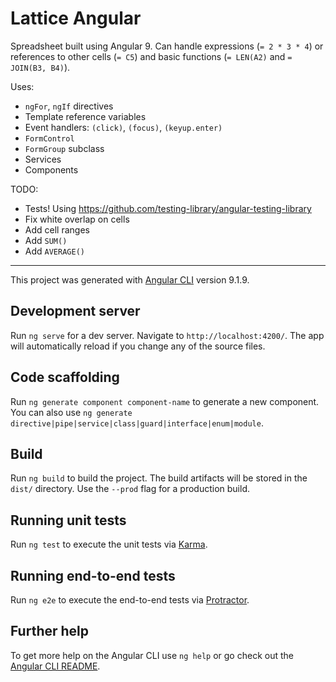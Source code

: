 # Lattice Angular

Spreadsheet built using Angular 9. Can handle expressions (`= 2 * 3 * 4`) or references to other cells (`= C5`) and basic functions (`= LEN(A2)` and `= JOIN(B3, B4)`).

Uses:

- `ngFor`, `ngIf` directives
- Template reference variables
- Event handlers: `(click)`, `(focus)`, `(keyup.enter)`
- `FormControl`
- `FormGroup` subclass
- Services
- Components

TODO:

- Tests! Using https://github.com/testing-library/angular-testing-library
- Fix white overlap on cells
- Add cell ranges
- Add `SUM()`
- Add `AVERAGE()`

----

This project was generated with [Angular CLI](https://github.com/angular/angular-cli) version 9.1.9.

## Development server

Run `ng serve` for a dev server. Navigate to `http://localhost:4200/`. The app will automatically reload if you change any of the source files.

## Code scaffolding

Run `ng generate component component-name` to generate a new component. You can also use `ng generate directive|pipe|service|class|guard|interface|enum|module`.

## Build

Run `ng build` to build the project. The build artifacts will be stored in the `dist/` directory. Use the `--prod` flag for a production build.

## Running unit tests

Run `ng test` to execute the unit tests via [Karma](https://karma-runner.github.io).

## Running end-to-end tests

Run `ng e2e` to execute the end-to-end tests via [Protractor](http://www.protractortest.org/).

## Further help

To get more help on the Angular CLI use `ng help` or go check out the [Angular CLI README](https://github.com/angular/angular-cli/blob/master/README.md).
